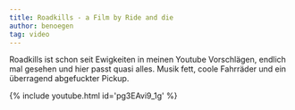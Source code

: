 ```yaml
---
title: Roadkills - a Film by Ride and die
author: benoegen
tag: video
---
```

Roadkills ist schon seit Ewigkeiten in meinen Youtube Vorschlägen, endlich mal gesehen und hier passt quasi alles. Musik fett, coole Fahrräder und ein überragend abgefuckter Pickup. 

{% include youtube.html id='pg3EAvi9_1g' %}
